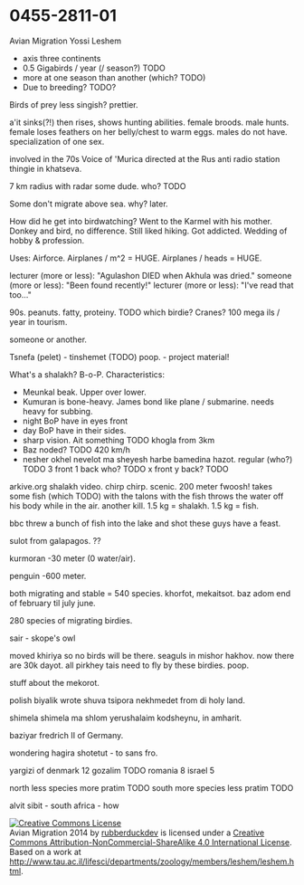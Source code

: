 # 0455-2811-01
  Avian Migration
  Yossi Leshem

* axis three continents
* 0.5 Gigabirds / year (/ season?) TODO
* more at one season than another (which? TODO)
 * Due to breeding? TODO?

Birds of prey less singish? prettier.

a'it sinks(?!) then rises, shows hunting abilities. female broods. male hunts. female loses feathers on her belly/chest to warm eggs. males do not have. specialization of one sex.

involved in the 70s Voice of 'Murica directed at the Rus anti radio station thingie in khatseva.

7 km radius with radar some dude. who? TODO

Some don't migrate above sea. why? later.

How did he get into birdwatching? Went to the Karmel with his mother. Donkey and bird, no difference. Still liked hiking. Got addicted. Wedding of hobby & profession.

Uses:
Airforce. Airplanes / m^2 = HUGE. Airplanes / heads = HUGE.

lecturer (more or less): "Agulashon DIED when Akhula was dried."
someone (more or less): "Been found recently!"
lecturer (more or less): "I've read that too..."

90s. peanuts. fatty, proteiny. TODO which birdie? Cranes? 100 mega ils / year in tourism.

someone or another.

Tsnefa (pelet) - tinshemet (TODO) poop. - project material!

What's a shalakh? B-o-P.
Characteristics:
* Meunkal beak. Upper over lower.
* Kumuran is bone-heavy. James bond like plane / submarine. needs heavy for subbing.
* night BoP have in eyes front
* day BoP have in their sides.
* sharp vision. Ait something TODO khogla from 3km
* Baz noded? TODO 420 km/h 
* nesher okhel nevelot ma sheyesh harbe bamedina hazot.
regular (who?) TODO 3 front 1 back
who? TODO x front y back? TODO

arkive.org shalakh video. chirp chirp. scenic. 200 meter fwoosh! takes some fish (which TODO) with the talons with the fish throws the water off his body while in the air. another kill. 1.5 kg = shalakh. 1.5 kg = fish.

bbc threw a bunch of fish into the lake and shot these guys have a feast.

sulot from galapagos. ??

kurmoran -30 meter (0 water/air).

penguin -600 meter.

both migrating and stable = 540 species.
khorfot, mekaitsot.
baz adom end of february til july june.


280 species of migrating birdies.

sair - skope's owl

moved khiriya so no birds will be there. seaguls in mishor hakhov. now there are 30k dayot. all pirkhey tais need to fly by these birdies. poop.

stuff about the mekorot.

polish biyalik wrote shuva tsipora nekhmedet from di holy land.

shimela shimela ma shlom yerushalaim kodsheynu, in amharit.

baziyar fredrich II of Germany.

wondering hagira shotetut - to sans fro.

yargizi of denmark 12 gozalim TODO
romania 8
israel 5

north less species more pratim TODO
south more species less pratim TODO

alvit sibit - south africa - how

<a rel="license" href="http://creativecommons.org/licenses/by-nc-sa/4.0/deed.en_US"><img alt="Creative Commons License" style="border-width:0" src="http://i.creativecommons.org/l/by-nc-sa/4.0/88x31.png" /></a><br /><span xmlns:dct="http://purl.org/dc/terms/" property="dct:title">Avian Migration 2014</span> by <a xmlns:cc="http://creativecommons.org/ns#" href="https://gitlab.com/rubberduckdev/avian-migration-2014" property="cc:attributionName" rel="cc:attributionURL">rubberduckdev</a> is licensed under a <a rel="license" href="http://creativecommons.org/licenses/by-nc-sa/4.0/deed.en_US">Creative Commons Attribution-NonCommercial-ShareAlike 4.0 International License</a>.<br />Based on a work at <a xmlns:dct="http://purl.org/dc/terms/" href="http://www.tau.ac.il/lifesci/departments/zoology/members/leshem/leshem.html" rel="dct:source">http://www.tau.ac.il/lifesci/departments/zoology/members/leshem/leshem.html</a>.
